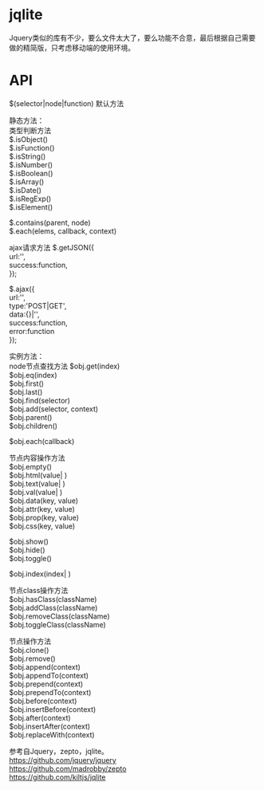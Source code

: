 # jqlite

Jquery类似的库有不少，要么文件太大了，要么功能不合意，最后根据自己需要做的精简版，只考虑移动端的使用环境。  


# API

$(selector|node|function) 默认方法  

静态方法：  
类型判断方法  
$.isObject()  
$.isFunction()  
$.isString()  
$.isNumber()  
$.isBoolean()  
$.isArray()  
$.isDate()  
$.isRegExp()  
$.isElement()  

$.contains(parent, node)  
$.each(elems, callback, context)  

ajax请求方法
$.getJSON({  
    url:'',  
    success:function,  
});  

$.ajax({  
    url:'',  
    type:'POST|GET',  
    data:{}|'',  
    success:function,  
    error:function  
});  

实例方法：  
node节点查找方法
$obj.get(index)  
$obj.eq(index)  
$obj.first()  
$obj.last()  
$obj.find(selector)  
$obj.add(selector, context)  
$obj.parent()  
$obj.children()  

$obj.each(callback)  

节点内容操作方法  
$obj.empty()  
$obj.html(value| )  
$obj.text(value| )  
$obj.val(value| )  
$obj.data(key, value)  
$obj.attr(key, value)  
$obj.prop(key, value)  
$obj.css(key, value)  

$obj.show()  
$obj.hide()  
$obj.toggle()  

$obj.index(index| )  

节点class操作方法  
$obj.hasClass(className)  
$obj.addClass(className)  
$obj.removeClass(className)  
$obj.toggleClass(className)  

节点操作方法  
$obj.clone()  
$obj.remove()  
$obj.append(context)  
$obj.appendTo(context)  
$obj.prepend(context)  
$obj.prependTo(context)  
$obj.before(context)  
$obj.insertBefore(context)  
$obj.after(context)  
$obj.insertAfter(context)  
$obj.replaceWith(context)  




参考自Jquery，zepto，jqlite。  
https://github.com/jquery/jquery  
https://github.com/madrobby/zepto  
https://github.com/kiltjs/jqlite  
